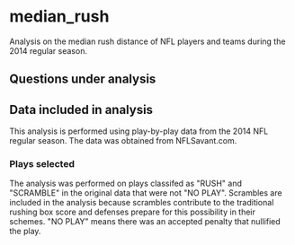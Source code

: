 # median_rush
Analysis on the median rush distance of NFL players and teams during the 2014 regular season.

## Questions under analysis


## Data included in analysis
This analysis is performed using play-by-play data from the 2014 NFL regular season. The data was obtained from NFLSavant.com.

### Plays selected
The analysis was performed on plays classifed as "RUSH" and "SCRAMBLE" in the original data that were not "NO PLAY". Scrambles are included in the analysis because scrambles contribute to the traditional rushing box score and defenses prepare for this possibility in their schemes. "NO PLAY" means there was an accepted penalty that nullified the play. 